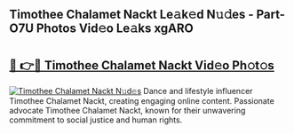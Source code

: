 ## Timothee Chalamet Nackt Le𝚊k𝚎d N𝚞𝚍es - Part-O7U Photos Vid𝚎o Le𝚊ks xgARO

# <h2><a href="http://fb8m0w9.evod.top/?m=Timothee+Chalamet+Nackt">🔗 👉🔴 Timothee Chalamet Nackt Vid𝚎o Ph𝚘t𝚘s</a></h2>

[![Timothee Chalamet Nackt N𝚞d𝚎s](https://i.imgur.com/8V9OHl7.gif)](http://fb8m0w9.evod.top/?m=Timothee+Chalamet+Nackt)
Dance and lifestyle influencer Timothee Chalamet Nackt, creating engaging online content. Passionate advocate Timothee Chalamet Nackt, known for their unwavering commitment to social justice and human rights. 
